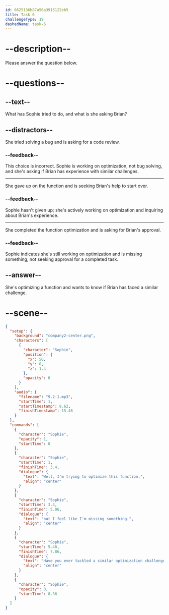 ```yaml
---
id: 6625136b87a56a3913122eb5
title: Task 6
challengeType: 19
dashedName: task-6
---
```


<!-- (Audio) Sophie: Well, I'm trying to optimize this function, but I feel like I'm missing something. Have you ever tackled a similar optimization challenge? -->

# --description--

Please answer the question below.

# --questions--

## --text--

What has Sophie tried to do, and what is she asking Brian?

## --distractors--

She tried solving a bug and is asking for a code review.

### --feedback--

This choice is incorrect. Sophie is working on optimization, not bug solving, and she's asking if Brian has experience with similar challenges.

---

She gave up on the function and is seeking Brian's help to start over.

### --feedback--

Sophie hasn't given up; she's actively working on optimization and inquiring about Brian's experience.

---

She completed the function optimization and is asking for Brian's approval.

### --feedback--

Sophie indicates she's still working on optimization and is missing something, not seeking approval for a completed task.

## --answer--

She's optimizing a function and wants to know if Brian has faced a similar challenge.

# --scene--

```json
{
  "setup": {
    "background": "company2-center.png",
    "characters": [
      {
        "character": "Sophie",
        "position": {
          "x": 50,
          "y": 0,
          "z": 1.4
        },
        "opacity": 0
      }
    ],
    "audio": {
      "filename": "9.2-1.mp3",
      "startTime": 1,
      "startTimestamp": 8.62,
      "finishTimestamp": 15.48
    }
  },
  "commands": [
    {
      "character": "Sophie",
      "opacity": 1,
      "startTime": 0
    },
    {
      "character": "Sophie",
      "startTime": 1,
      "finishTime": 3.4,
      "dialogue": {
        "text": "Well, I'm trying to optimize this function,",
        "align": "center"
      }
    },
    {
      "character": "Sophie",
      "startTime": 3.4,
      "finishTime": 5.06,
      "dialogue": {
        "text": "but I feel like I'm missing something.",
        "align": "center"
      }
    },
    {
      "character": "Sophie",
      "startTime": 5.48,
      "finishTime": 7.86,
      "dialogue": {
        "text": "Have you ever tackled a similar optimization challenge?",
        "align": "center"
      }
    },
    {
      "character": "Sophie",
      "opacity": 0,
      "startTime": 8.36
    }
  ]
}
```

